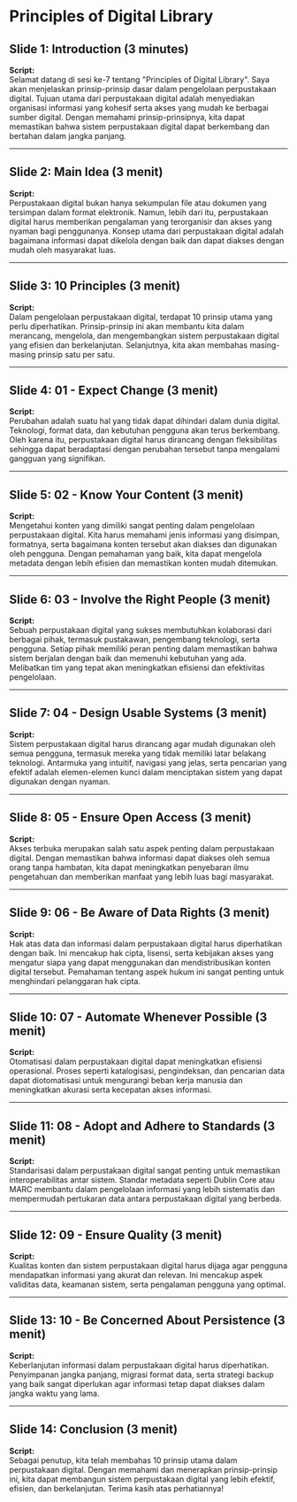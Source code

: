 # Principles of Digital Library

## Slide 1: Introduction (3 minutes)
**Script:**  
Selamat datang di sesi ke-7 tentang "Principles of Digital Library". Saya akan menjelaskan prinsip-prinsip dasar dalam pengelolaan perpustakaan digital. Tujuan utama dari perpustakaan digital adalah menyediakan organisasi informasi yang kohesif serta akses yang mudah ke berbagai sumber digital. Dengan memahami prinsip-prinsipnya, kita dapat memastikan bahwa sistem perpustakaan digital dapat berkembang dan bertahan dalam jangka panjang.

---

## Slide 2: Main Idea (3 menit)
**Script:**  
Perpustakaan digital bukan hanya sekumpulan file atau dokumen yang tersimpan dalam format elektronik. Namun, lebih dari itu, perpustakaan digital harus memberikan pengalaman yang terorganisir dan akses yang nyaman bagi penggunanya. Konsep utama dari perpustakaan digital adalah bagaimana informasi dapat dikelola dengan baik dan dapat diakses dengan mudah oleh masyarakat luas.

---

## Slide 3: 10 Principles (3 menit)
**Script:**  
Dalam pengelolaan perpustakaan digital, terdapat 10 prinsip utama yang perlu diperhatikan. Prinsip-prinsip ini akan membantu kita dalam merancang, mengelola, dan mengembangkan sistem perpustakaan digital yang efisien dan berkelanjutan. Selanjutnya, kita akan membahas masing-masing prinsip satu per satu.

---

## Slide 4: 01 - Expect Change (3 menit)
**Script:**  
Perubahan adalah suatu hal yang tidak dapat dihindari dalam dunia digital. Teknologi, format data, dan kebutuhan pengguna akan terus berkembang. Oleh karena itu, perpustakaan digital harus dirancang dengan fleksibilitas sehingga dapat beradaptasi dengan perubahan tersebut tanpa mengalami gangguan yang signifikan.

---

## Slide 5: 02 - Know Your Content (3 menit)
**Script:**  
Mengetahui konten yang dimiliki sangat penting dalam pengelolaan perpustakaan digital. Kita harus memahami jenis informasi yang disimpan, formatnya, serta bagaimana konten tersebut akan diakses dan digunakan oleh pengguna. Dengan pemahaman yang baik, kita dapat mengelola metadata dengan lebih efisien dan memastikan konten mudah ditemukan.

---

## Slide 6: 03 - Involve the Right People (3 menit)
**Script:**  
Sebuah perpustakaan digital yang sukses membutuhkan kolaborasi dari berbagai pihak, termasuk pustakawan, pengembang teknologi, serta pengguna. Setiap pihak memiliki peran penting dalam memastikan bahwa sistem berjalan dengan baik dan memenuhi kebutuhan yang ada. Melibatkan tim yang tepat akan meningkatkan efisiensi dan efektivitas pengelolaan.

---

## Slide 7: 04 - Design Usable Systems (3 menit)
**Script:**  
Sistem perpustakaan digital harus dirancang agar mudah digunakan oleh semua pengguna, termasuk mereka yang tidak memiliki latar belakang teknologi. Antarmuka yang intuitif, navigasi yang jelas, serta pencarian yang efektif adalah elemen-elemen kunci dalam menciptakan sistem yang dapat digunakan dengan nyaman.

---

## Slide 8: 05 - Ensure Open Access (3 menit)
**Script:**  
Akses terbuka merupakan salah satu aspek penting dalam perpustakaan digital. Dengan memastikan bahwa informasi dapat diakses oleh semua orang tanpa hambatan, kita dapat meningkatkan penyebaran ilmu pengetahuan dan memberikan manfaat yang lebih luas bagi masyarakat.

---

## Slide 9: 06 - Be Aware of Data Rights (3 menit)
**Script:**  
Hak atas data dan informasi dalam perpustakaan digital harus diperhatikan dengan baik. Ini mencakup hak cipta, lisensi, serta kebijakan akses yang mengatur siapa yang dapat menggunakan dan mendistribusikan konten digital tersebut. Pemahaman tentang aspek hukum ini sangat penting untuk menghindari pelanggaran hak cipta.

---

## Slide 10: 07 - Automate Whenever Possible (3 menit)
**Script:**  
Otomatisasi dalam perpustakaan digital dapat meningkatkan efisiensi operasional. Proses seperti katalogisasi, pengindeksan, dan pencarian data dapat diotomatisasi untuk mengurangi beban kerja manusia dan meningkatkan akurasi serta kecepatan akses informasi.

---

## Slide 11: 08 - Adopt and Adhere to Standards (3 menit)
**Script:**  
Standarisasi dalam perpustakaan digital sangat penting untuk memastikan interoperabilitas antar sistem. Standar metadata seperti Dublin Core atau MARC membantu dalam pengelolaan informasi yang lebih sistematis dan mempermudah pertukaran data antara perpustakaan digital yang berbeda.

---

## Slide 12: 09 - Ensure Quality (3 menit)
**Script:**  
Kualitas konten dan sistem perpustakaan digital harus dijaga agar pengguna mendapatkan informasi yang akurat dan relevan. Ini mencakup aspek validitas data, keamanan sistem, serta pengalaman pengguna yang optimal.

---

## Slide 13: 10 - Be Concerned About Persistence (3 menit)
**Script:**  
Keberlanjutan informasi dalam perpustakaan digital harus diperhatikan. Penyimpanan jangka panjang, migrasi format data, serta strategi backup yang baik sangat diperlukan agar informasi tetap dapat diakses dalam jangka waktu yang lama.

---

## Slide 14: Conclusion (3 menit)
**Script:**  
Sebagai penutup, kita telah membahas 10 prinsip utama dalam perpustakaan digital. Dengan memahami dan menerapkan prinsip-prinsip ini, kita dapat membangun sistem perpustakaan digital yang lebih efektif, efisien, dan berkelanjutan. Terima kasih atas perhatiannya!
